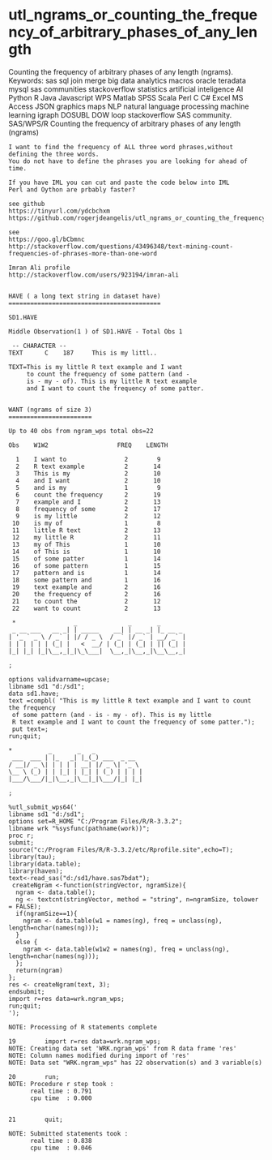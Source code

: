 # utl_ngrams_or_counting_the_frequency_of_arbitrary_phases_of_any_length
Counting the frequency of arbitrary phases of any length (ngrams).  Keywords: sas sql join merge big data analytics macros oracle teradata mysql sas communities stackoverflow statistics artificial inteligence AI Python R Java Javascript WPS Matlab SPSS Scala Perl C C# Excel MS Access JSON graphics maps NLP natural language processing machine learning igraph DOSUBL DOW loop stackoverflow SAS community.
    SAS/WPS/R Counting the frequency of arbitrary phases of any length (ngrams)

    I want to find the frequency of ALL three word phrases,without defining the three words.
    You do not have to define the phrases you are looking for ahead of time.

    If you have IML you can cut and paste the code below into IML
    Perl and Oython are prbably faster?

    see github
    https://tinyurl.com/ydcbchxm
    https://github.com/rogerjdeangelis/utl_ngrams_or_counting_the_frequency_of_arbitrary_phases_of_any_length

    see
    https://goo.gl/bCbmnc
    http://stackoverflow.com/questions/43496348/text-mining-count-frequencies-of-phrases-more-than-one-word

    Imran Ali profile
    http://stackoverflow.com/users/923194/imran-ali


    HAVE ( a long text string in dataset have)
    ==========================================

    SD1.HAVE

    Middle Observation(1 ) of SD1.HAVE - Total Obs 1

     -- CHARACTER --
    TEXT      C    187     This is my littl..

    TEXT=This is my little R text example and I want
         to count the frequency of some pattern (and -
         is - my - of). This is my little R text example
         and I want to count the frequency of some patter.


    WANT (ngrams of size 3)
    =======================

    Up to 40 obs from ngram_wps total obs=22

    Obs    W1W2                   FREQ    LENGTH

      1    I want to                2        9
      2    R text example           2       14
      3    This is my               2       10
      4    and I want               2       10
      5    and is my                1        9
      6    count the frequency      2       19
      7    example and I            2       13
      8    frequency of some        2       17
      9    is my little             2       12
     10    is my of                 1        8
     11    little R text            2       13
     12    my little R              2       11
     13    my of This               1       10
     14    of This is               1       10
     15    of some patter           1       14
     16    of some pattern          1       15
     17    pattern and is           1       14
     18    some pattern and         1       16
     19    text example and         2       16
     20    the frequency of         2       16
     21    to count the             2       12
     22    want to count            2       13

     *                _              _       _
     _ __ ___   __ _| | _____    __| | __ _| |_ __ _
    | '_ ` _ \ / _` | |/ / _ \  / _` |/ _` | __/ _` |
    | | | | | | (_| |   <  __/ | (_| | (_| | || (_| |
    |_| |_| |_|\__,_|_|\_\___|  \__,_|\__,_|\__\__,_|

    ;

    options validvarname=upcase;
    libname sd1 "d:/sd1";
    data sd1.have;
    text =compbl( "This is my little R text example and I want to count the frequency
     of some pattern (and - is - my - of). This is my little
     R text example and I want to count the frequency of some patter.");
     put text=;
    run;quit;

    *          _       _   _
     ___  ___ | |_   _| |_(_) ___  _ __
    / __|/ _ \| | | | | __| |/ _ \| '_ \
    \__ \ (_) | | |_| | |_| | (_) | | | |
    |___/\___/|_|\__,_|\__|_|\___/|_| |_|

    ;

    %utl_submit_wps64('
    libname sd1 "d:/sd1";
    options set=R_HOME "C:/Program Files/R/R-3.3.2";
    libname wrk "%sysfunc(pathname(work))";
    proc r;
    submit;
    source("c:/Program Files/R/R-3.3.2/etc/Rprofile.site",echo=T);
    library(tau);
    library(data.table);
    library(haven);
    text<-read_sas("d:/sd1/have.sas7bdat");
     createNgram <-function(stringVector, ngramSize){
      ngram <- data.table();
      ng <- textcnt(stringVector, method = "string", n=ngramSize, tolower = FALSE);
      if(ngramSize==1){
        ngram <- data.table(w1 = names(ng), freq = unclass(ng), length=nchar(names(ng)));
      }
      else {
        ngram <- data.table(w1w2 = names(ng), freq = unclass(ng), length=nchar(names(ng)));
      };
      return(ngram)
    };
    res <- createNgram(text, 3);
    endsubmit;
    import r=res data=wrk.ngram_wps;
    run;quit;
    ');

    NOTE: Processing of R statements complete

    19        import r=res data=wrk.ngram_wps;
    NOTE: Creating data set 'WRK.ngram_wps' from R data frame 'res'
    NOTE: Column names modified during import of 'res'
    NOTE: Data set "WRK.ngram_wps" has 22 observation(s) and 3 variable(s)

    20        run;
    NOTE: Procedure r step took :
          real time : 0.791
          cpu time  : 0.000


    21        quit;

    NOTE: Submitted statements took :
          real time : 0.838
          cpu time  : 0.046
